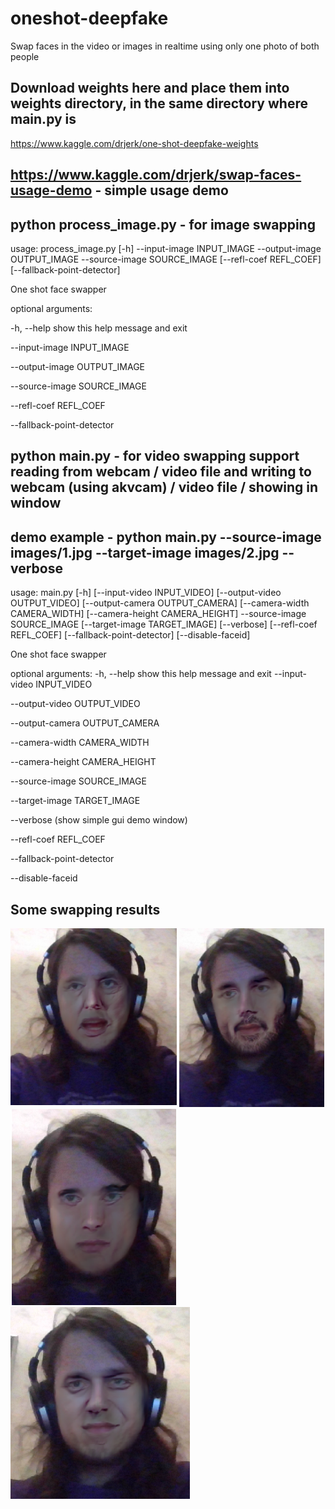 # oneshot-deepfake

Swap faces in the video or images in realtime using only one photo of both people

## Download weights here and place them into weights directory, in the same directory where main.py is

https://www.kaggle.com/drjerk/one-shot-deepfake-weights

## https://www.kaggle.com/drjerk/swap-faces-usage-demo - simple usage demo

## python process_image.py - for image swapping

usage: process_image.py [-h] --input-image INPUT_IMAGE --output-image OUTPUT_IMAGE --source-image SOURCE_IMAGE [--refl-coef REFL_COEF] [--fallback-point-detector]

One shot face swapper

optional arguments:

  -h, --help            show this help message and exit
  
  --input-image INPUT_IMAGE
                        
  --output-image OUTPUT_IMAGE
                        
  --source-image SOURCE_IMAGE
                        
  --refl-coef REFL_COEF
                        
  --fallback-point-detector
  
  ## python main.py - for video swapping support reading from webcam / video file and writing to webcam (using akvcam) / video file / showing in window
  
  ## demo example - python main.py --source-image images/1.jpg --target-image images/2.jpg --verbose
  
  usage: main.py [-h] [--input-video INPUT_VIDEO] [--output-video OUTPUT_VIDEO] [--output-camera OUTPUT_CAMERA] [--camera-width CAMERA_WIDTH] [--camera-height CAMERA_HEIGHT] --source-image SOURCE_IMAGE [--target-image TARGET_IMAGE]
               [--verbose] [--refl-coef REFL_COEF] [--fallback-point-detector] [--disable-faceid]

One shot face swapper

optional arguments:
  -h, --help            show this help message and exit
  --input-video INPUT_VIDEO
  
  --output-video OUTPUT_VIDEO

  --output-camera OUTPUT_CAMERA

  --camera-width CAMERA_WIDTH

  --camera-height CAMERA_HEIGHT

  --source-image SOURCE_IMAGE

  --target-image TARGET_IMAGE

  --verbose (show simple gui demo window)
  
  --refl-coef REFL_COEF

  --fallback-point-detector
  
  --disable-faceid

## Some swapping results
![demos/1.png](demos/1.png?raw=true "demos/1.png")
![demos/2.png](demos/2.png?raw=true "demos/2.png")
![demos/3.png](demos/3.png?raw=true "demos/3.png")
![demos/4.png](demos/4.png?raw=true "demos/4.png")
